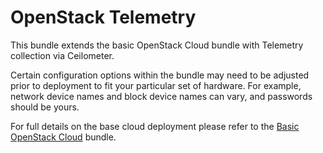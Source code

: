 # OpenStack Telemetry

This bundle extends the basic OpenStack Cloud bundle with Telemetry collection via Ceilometer.

Certain configuration options within the bundle may need to be adjusted prior to deployment to fit your particular set of hardware. For example, network device names and block device names can vary, and passwords should be yours.

For full details on the base cloud deployment please refer to the [Basic OpenStack Cloud][] bundle.

[Basic OpenStack Cloud]: http://jujucharms.com/openstack-base
